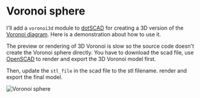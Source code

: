 # Voronoi sphere

I'll add a `voronoi3d` module to [dotSCAD](https://github.com/JustinSDK/dotSCAD) for creating a 3D version of the [Voronoi diagram](https://en.wikipedia.org/wiki/Voronoi_diagram). Here is a demonstration about how to use it.

The preview or rendering of 3D Voronoi is slow so the source code doesn't create the Voronoi sphere directly. You have to download the scad file, use [OpenSCAD](http://www.openscad.org/) to render and export the 3D Voronoi model first. 

Then, update the `stl_file` in the scad file to the stl filename. render and export the final model.

![Voronoi sphere](https://cdn.thingiverse.com/renders/3e/47/60/3b/8a/29a26696661efd111fb0f8fa0fafffcd_preview_featured.JPG)
